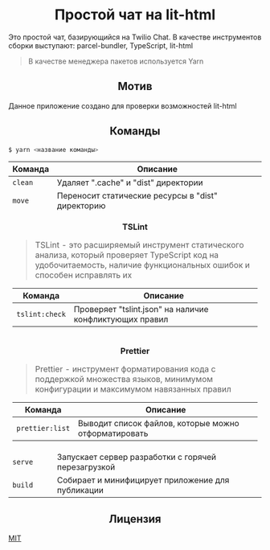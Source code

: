 <h1 align="center">Простой чат на lit-html</h1>

Это простой чат, базирующийся на Twilio Chat. В качестве инструментов сборки выступают: parcel-bundler, TypeScript, lit-html

> В качестве менеджера пакетов используется Yarn

<h2 align="center">Мотив</h2>

Данное приложение создано для проверки возможностей lit-html

<h2 align="center">Команды</h2>

```bash
$ yarn <название команды>
```

<table>
  <thead>
    <tr>
      <th>Команда</th>
      <th width="100%">Описание</th>
    </tr>
  </thead>
  <tbody>
    <!-- Команда: clean -->
    <tr>
      <td>
        <code>clean</code>
      </td>
      <td>Удаляет ".cache" и "dist" директории</td>
    </tr>
    <!-- Команда: move -->
    <tr>
      <td>
        <code>move</code>
      </td>
      <td>Переносит статические ресурсы в "dist" директорию</td>
    </tr>
    <!-- Подтаблица: TSLint -->
    <tr>
      <td colspan="2">
        <p align="center">
          <b>TSLint</b>
        </p>
        <blockquote>
          <p>TSLint - это расширяемый инструмент статического анализа, который проверяет TypeScript код на удобочитаемость, наличие функциональных ошибок и способен исправлять их</p>
        </blockquote>
        <table>
          <thead>
            <tr>
              <th>Команда</th>
              <th width="100%">Описание</th>
            </tr>
          </thead>
          <tbody>
            <!-- Команда: tslint:check -->
            <tr>
              <td>
                <code>tslint:check</code>
              </td>
              <td>Проверяет "tslint.json" на наличие конфликтующих правил</td>
            </tr>
          </tbody>
        </table>
      </td>
    </tr>
    <!-- Подтаблица: Prettier -->
    <tr>
      <td colspan="2">
        <p align="center">
          <b>Prettier</b>
        </p>
        <blockquote>
          <p>Prettier - инструмент форматирования кода c поддержкой множества языков, минимумом конфигурации и максимумом навязанных правил</p>
        </blockquote>
        <table>
          <thead>
            <tr>
              <th>Команда</th>
              <th width="100%">Описание</th>
            </tr>
          </thead>
          <tbody>
            <!-- Команда: prettier:list -->
            <tr>
              <td>
                <code>prettier:list</code>
              </td>
              <td>Выводит список файлов, которые можно отформатировать</td>
            </tr>
          </tbody>
        </table>
      </td>
    </tr>
    <!-- Команда: serve -->
    <tr>
      <td>
        <code>serve</code>
      </td>
      <td>Запускает сервер разработки с горячей перезагрузкой</td>
    </tr>
    <!-- Команда: build -->
    <tr>
      <td>
        <code>build</code>
      </td>
      <td>Собирает и минифицирует приложение для публикации</td>
    </tr>
  </tbody>
</table>

<h2 align="center">Лицензия</h2>

[MIT](/LICENSE)
